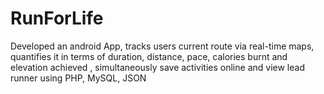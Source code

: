 RunForLife
==========

Developed an android App, tracks users current route via real-time maps, quantifies it in terms of duration, distance, pace, calories burnt and elevation achieved , simultaneously save activities online and view lead runner using PHP, MySQL, JSON
